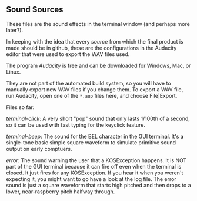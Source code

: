 Sound Sources
-------------

These files are the sound effects in the terminal window
(and perhaps more later?).

In keeping with the idea that every *source* from which the final
product is made should be in github, these are the configurations
in the Audacity editor that were used to export the WAV files used.

The program *Audacity* is free and can be downloaded for Windows,
Mac, or Linux.

They are not part of the automated build system, so you will have
to manually export new WAV files if you change them.  To export
a WAV file, run Audacity, open one of the ``*.aup`` files here,
and choose File|Export.

Files so far:

*terminal-click*: A very short "pop" sound that only lasts 1/100th of
a second, so it can be used with fast typing for the keyclick feature.

*terminal-beep*: The sound for the BEL character in the GUI terminal.
It's a single-tone basic simple square waveform to simulate primitive
sound output on early comptuers.

*error*: The sound warning the user that a KOSException happens.  It is 
NOT part of the GUI terminal because it can fire off even when the
terminal is closed.  It just fires for any KOSException.  If you hear it
when you weren't expecting it, you might want to go have a look at the
log file.  The error sound is just a square waveform that starts high
pitched and then drops to a lower, near-raspberry pitch halfway through.

